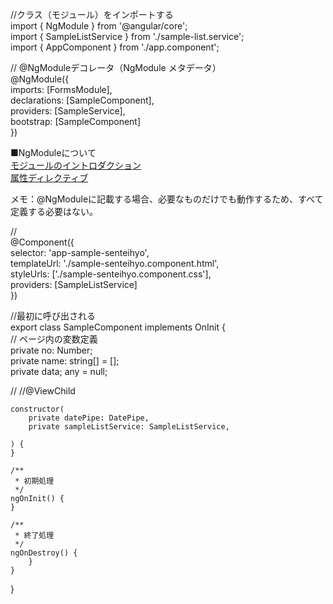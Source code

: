 //クラス（モジュール）をインポートする  
import { NgModule } from '@angular/core';  
import { SampleListService } from './sample-list.service';  
import { AppComponent } from './app.component';  

// @NgModuleデコレータ（NgModule メタデータ）  
@NgModule({  
    imports: [FormsModule],  
    declarations: [SampleComponent],  
    providers: [SampleService],  
    bootstrap: [SampleComponent]  
})

■NgModuleについて  
[モジュールのイントロダクション](https://angular.jp/guide/architecture-modules)  
[属性ディレクティブ]()  

 メモ：@NgModuleに記載する場合、必要なものだけでも動作するため、すべて定義する必要はない。  


//  
@Component({  
    selector: 'app-sample-senteihyo',  
    templateUrl: './sample-senteihyo.component.html',  
    styleUrls: ['./sample-senteihyo.component.css'],  
    providers: [SampleListService]  
})


//最初に呼び出される  
export class SampleComponent implements OnInit {  
// ページ内の変数定義  
private no: Number;  
private name: string[] = [];  
private data; any = null;  

//
//@ViewChild  

    constructor(
        private datePipe: DatePipe,  
        private sampleListService: SampleListService,

    ) {  
    }  

    /**
     * 初期処理  
     */
    ngOnInit() {  
    }  

    /**
     * 終了処理
     */
    ngOnDestroy() {  
        }  
    }  
 
}    